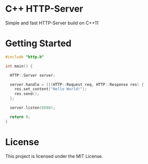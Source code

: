 # C++ HTTP-Server

Simple and fast HTTP-Server build on C++11

# Getting Started

```c++
#include "http.h"

int main() {

  HTTP::Server server;

  server.handle = [](HTTP::Request req, HTTP::Response res) {
    res.set_content("Hello World!");
    res.send();
  };

  server.listen(8080);

  return 0;
}
```

# License

This project is licensed under the MIT License.